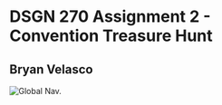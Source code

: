 # DSGN 270 Assignment 2 - Convention Treasure Hunt
## Bryan Velasco

![Global Nav.](C:\Users\bryan\Documents\WEBDEv\Assignments\cpnt-270\dsgn270-a2\img\Global-nav.png)